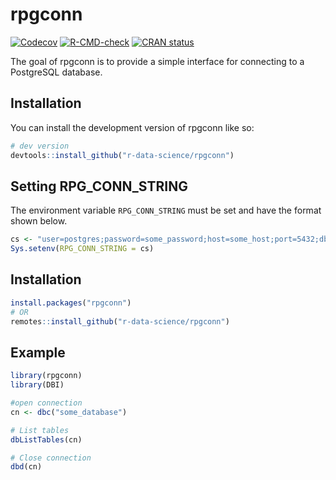 # rpgconn

<!-- badges: start -->
[![Codecov](https://codecov.io/gh/r-data-science/rpgconn/branch/main/graph/badge.svg)](https://app.codecov.io/gh/r-data-science/rpgconn?branch=main)
[![R-CMD-check](https://github.com/r-data-science/rpgconn/actions/workflows/R-CMD-check.yaml/badge.svg)](https://github.com/r-data-science/rpgconn/actions/workflows/R-CMD-check.yaml)
[![CRAN status](https://www.r-pkg.org/badges/version/rpgconn)](https://CRAN.R-project.org/package=rpgconn)
<!-- badges: end -->

The goal of rpgconn is to provide a simple interface for connecting to a PostgreSQL database.

## Installation

You can install the development version of rpgconn like so:

``` r
# dev version
devtools::install_github("r-data-science/rpgconn")
```

## Setting RPG_CONN_STRING

The environment variable `RPG_CONN_STRING` must be set and have the format shown below.

``` r
cs <- "user=postgres;password=some_password;host=some_host;port=5432;dbname=postgres"
Sys.setenv(RPG_CONN_STRING = cs)
```

## Installation

```r
install.packages("rpgconn")
# OR
remotes::install_github("r-data-science/rpgconn")
```

## Example


```r
library(rpgconn)
library(DBI)

#open connection
cn <- dbc("some_database")

# List tables
dbListTables(cn)

# Close connection
dbd(cn)
```
